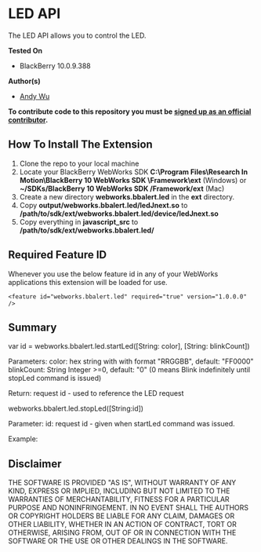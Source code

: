 # LED API

The LED API allows you to control the LED.

**Tested On**

* BlackBerry 10.0.9.388

**Author(s)** 

* [Andy Wu](https://github.com/andywu89)            

**To contribute code to this repository you must be [signed up as an official contributor](http://blackberry.github.com/howToContribute.html).**

## How To Install The Extension

1. Clone the repo to your local machine
2. Locate your BlackBerry WebWorks SDK **C:\Program Files\Research In Motion\BlackBerry 10 WebWorks SDK <version>\Framework\ext** (Windows) or **~/SDKs/BlackBerry 10 WebWorks SDK <version>/Framework/ext** (Mac)
3. Create a new directory **webworks.bbalert.led** in the **ext** directory.
4. Copy **output/webworks.bbalert.led/ledJnext.so** to **/path/to/sdk/ext/webworks.bbalert.led/device/ledJnext.so**
5. Copy everything in **javascript_src** to **/path/to/sdk/ext/webworks.bbalert.led/**

## Required Feature ID
Whenever you use the below feature id in any of your WebWorks applications this extension will be loaded for use.

    <feature id="webworks.bbalert.led" required="true" version="1.0.0.0" />

## Summary
var id = webworks.bbalert.led.startLed([String: color], [String: blinkCount])

Parameters: 
color: hex string with with format "RRGGBB", default: "FF0000"
blinkCount: String Integer >=0, default: "0" (0 means Blink indefinitely until stopLed command is issued)

Return:
request id - used to reference the LED request

webworks.bbalert.led.stopLed([String:id])

Parameter:
id: request id - given when startLed command was issued.
	

	
Example:
	<script type="text/javascript" >
		var id = webworks.bbalert.led.startLed("FFFF00", "10");
		webworks.bbalert.led.stopLed(id)
	</script>

## Disclaimer

THE SOFTWARE IS PROVIDED "AS IS", WITHOUT WARRANTY OF ANY KIND, EXPRESS OR IMPLIED, INCLUDING BUT NOT LIMITED TO THE WARRANTIES OF MERCHANTABILITY, FITNESS FOR A PARTICULAR PURPOSE AND NONINFRINGEMENT. IN NO EVENT SHALL THE AUTHORS OR COPYRIGHT HOLDERS BE LIABLE FOR ANY CLAIM, DAMAGES OR OTHER LIABILITY, WHETHER IN AN ACTION OF CONTRACT, TORT OR OTHERWISE, ARISING FROM, OUT OF OR IN CONNECTION WITH THE SOFTWARE OR THE USE OR OTHER DEALINGS IN THE SOFTWARE.